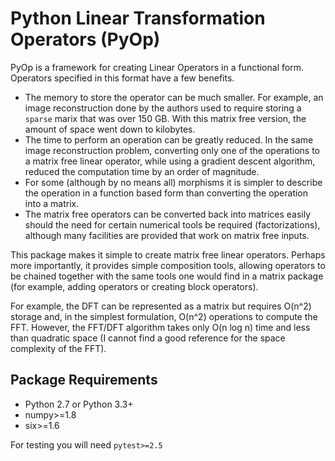 Python Linear Transformation Operators (PyOp)
=============================================

PyOp is a framework for creating Linear Operators in a functional form.
Operators specified in this format have a few benefits.

- The memory to store the operator can be much smaller. For example,
  an image reconstruction done by the authors used to require storing
  a `sparse` marix that was over 150 GB. With this matrix free version,
  the amount of space went down to kilobytes.
- The time to perform an operation can be greatly reduced. In the same
  image reconstruction problem, converting only one of the operations
  to a matrix free linear operator, while using a gradient descent
  algorithm, reduced the computation time by an order of magnitude.
- For some (although by no means all) morphisms it is simpler to
  describe the operation in a function based form than converting the
  operation into a matrix.
- The matrix free operators can be converted back into matrices easily
  should the need for certain numerical tools be required (factorizations),
  although many facilities are provided that work on matrix free inputs.

This package makes it simple to create matrix free linear operators. Perhaps
more importantly, it provides simple composition tools, allowing operators
to be chained together with the same tools one would find in a matrix
package (for example, adding operators or creating block operators).


For example, the DFT can be represented as a matrix but requires O(n^2)
storage and, in the simplest formulation, O(n^2) operations to compute the
FFT. However, the FFT/DFT algorithm takes only O(n log n) time and less than
quadratic space (I cannot find a good reference for the space complexity of
the FFT).


Package Requirements
--------------------
- Python 2.7 or Python 3.3+
- numpy>=1.8
- six>=1.6

For testing you will need `pytest>=2.5`
